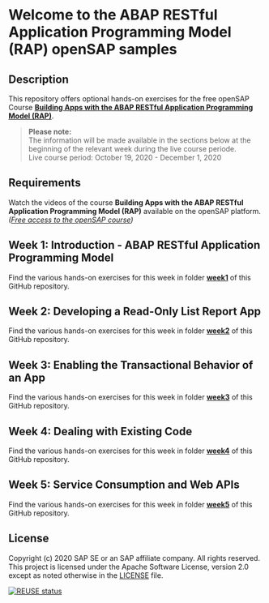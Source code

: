 # Welcome to the ABAP RESTful Application Programming Model (RAP) openSAP samples

## Description
This repository offers optional hands-on exercises for the free openSAP Course **[Building Apps with the ABAP RESTful Application Programming Model (RAP)](https://open.sap.com/courses/cp13)**.       
    
>**Please note:**  
>The information will be made available in the sections below at the beginning of the relevant week during the live course periode.    
>Live course period: October 19, 2020 - December 1, 2020
    
## Requirements
Watch the videos of the course **Building Apps with the ABAP RESTful Application Programming Model (RAP)** available on the openSAP platform. _([Free access to the openSAP course](https://open.sap.com/courses/cp13))_    
       
       
## Week 1: Introduction - ABAP RESTful Application Programming Model
Find the various hands-on exercises for this week in folder **[week1](/week1/README.md)** of this GitHub repository. 
        
    
## Week 2: Developing a Read-Only List Report App
Find the various hands-on exercises for this week in folder **[week2](/week2/README.md)** of this GitHub repository.    
    
    
## Week 3: Enabling the Transactional Behavior of an App
Find the various hands-on exercises for this week in folder **[week3](/week3/README.md)** of this GitHub repository. 
        
    
## Week 4: Dealing with Existing Code
Find the various hands-on exercises for this week in folder **[week4](/week4/README.md)** of this GitHub repository. 
    
    
## Week 5: Service Consumption and Web APIs
Find the various hands-on exercises for this week in folder **[week5](/week5/README.md)** of this GitHub repository. 
    
        
## License
Copyright (c) 2020 SAP SE or an SAP affiliate company. All rights reserved. This project is licensed under the Apache Software License, version 2.0 except as noted otherwise in the [LICENSE](LICENSES/Apache-2.0.txt) file.
            
[![REUSE status](https://api.reuse.software/badge/github.com/SAP-samples/abap-platform-rap-opensap)](https://api.reuse.software/info/github.com/SAP-samples/abap-platform-rap-opensap)    
